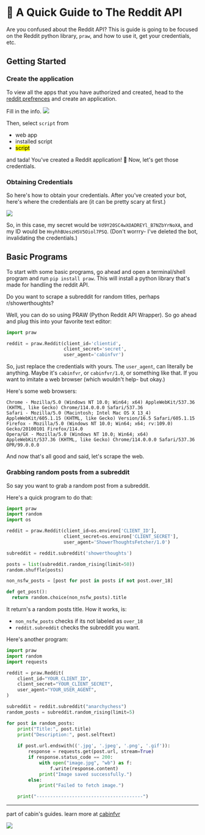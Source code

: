 # 💫 A Quick Guide to The Reddit API

Are you confused about the Reddit API? This is guide is going to be focused on the Reddit python library, `praw`, and how to use it, get your credentials, etc.

## Getting Started

### Create the application

To view all the apps that you have authorized and created, head to the [reddit prefrences](https://www.reddit.com/prefs/apps) and create an application.

Fill in the info.
![](https://ace.kxd.fm/$YG6KgpCFslNLtdtSIkSCzA.png)

Then, select `script` from
- web app
- installed script
- <mark>script</mark>

and tada! You've created a Reddit application! 🎉
Now, let's get those credentials.

### Obtaining Credentials

So here's how to obtain your credentials. After you've created your bot, here's where the credentials are (it can be pretty scary at first.)

![](https://ace.kxd.fm/$I-CsYnw2YwqcxNC_ejhAQQ.png)

So, in this case, my secret would be `Vd9Y20SC4wXOADREYl_B7NZbYrNoXA`, and my ID would be `HnyhhBUeszHSV5Oiol7PSQ`. (Don't worrry- I've deleted the bot, invalidating the credentials.)

## Basic Programs

To start with some basic programs, go ahead and open a terminal/shell program and run `pip install praw`. This will install a python library that's made for handling the reddit API.

Do you want to scrape a subreddit for random titles, perhaps r/showerthoughts?

Well, you can do so using PRAW (Python Reddit API Wrapper). So go ahead and plug this into your favorite text editor:

```python
import praw

reddit = praw.Reddit(client_id='clientid',
                     client_secret='secret',
                     user_agent='cabinfvr')
```
So, just replace the credentials with yours. The `user_agent`, can literally be anything. Maybe it's `cabinfvr`, or `cabinfvr/1.0`, or something like that. If you want to imitate a web browser (which wouldn't help- but okay.)

Here's some web browsers:

```
Chrome - Mozilla/5.0 (Windows NT 10.0; Win64; x64) AppleWebKit/537.36 (KHTML, like Gecko) Chrome/114.0.0.0 Safari/537.36
Safari - Mozilla/5.0 (Macintosh; Intel Mac OS X 13_4) AppleWebKit/605.1.15 (KHTML, like Gecko) Version/16.5 Safari/605.1.15
Firefox - Mozilla/5.0 (Windows NT 10.0; Win64; x64; rv:109.0) Gecko/20100101 Firefox/114.0
Opera/GX - Mozilla/5.0 (Windows NT 10.0; Win64; x64) AppleWebKit/537.36 (KHTML, like Gecko) Chrome/114.0.0.0 Safari/537.36 OPR/99.0.0.0
```

And now that's all good and said, let's scrape the web.

### Grabbing random posts from a subreddit

So say you want to grab a random post from a subreddit.

Here's a quick program to do that:

```python
import praw
import random
import os

reddit = praw.Reddit(client_id=os.environ['CLIENT_ID'],
                     client_secret=os.environ['CLIENT_SECRET'],
                     user_agent='ShowerThoughtsFetcher/1.0')

subreddit = reddit.subreddit('showerthoughts')

posts = list(subreddit.random_rising(limit=50))
random.shuffle(posts)

non_nsfw_posts = [post for post in posts if not post.over_18]

def get_post():
  return random.choice(non_nsfw_posts).title
```

It return's a random posts title. How it works, is:
- `non_nsfw_posts` checks if its not labeled as `over_18` 
- `reddit.subreddit` checks the subreddit you want.

Here's another program:

```python
import praw
import random
import requests

reddit = praw.Reddit(
    client_id="YOUR_CLIENT_ID",
    client_secret="YOUR_CLIENT_SECRET",
    user_agent="YOUR_USER_AGENT",
)

subreddit = reddit.subreddit("anarchychess")
random_posts = subreddit.random_rising(limit=5)

for post in random_posts:
    print("Title:", post.title)
    print("Description:", post.selftext)
    
    if post.url.endswith(('.jpg', '.jpeg', '.png', '.gif')):
        response = requests.get(post.url, stream=True)
        if response.status_code == 200:
            with open("image.jpg", "wb") as f:
                f.write(response.content)
            print("Image saved successfully.")
        else:
            print("Failed to fetch image.")

    print("---------------------------------------")

```

---
part of cabin's guides. learn more at [cabinfvr](https://cabinfvr.github.io)

![](https://ace.kxd.fm/$4-_rX1AcyO1p8XTTcNO03A.png)
